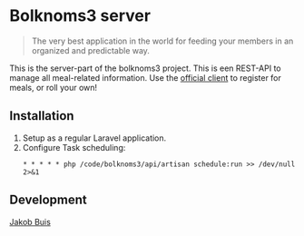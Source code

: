 # Bolknoms3 server
> The very best application in the world for feeding your members in an organized and predictable way.

This is the server-part of the bolknoms3 project. This is een REST-API to manage all meal-related information. Use the [official client](https://github.com/jakobbuis/bolknoms3-client) to register for meals, or roll your own!

## Installation
1. Setup as a regular Laravel application.
1. Configure Task scheduling:
    ```cron
    * * * * * php /code/bolknoms3/api/artisan schedule:run >> /dev/null 2>&1
    ```

## Development
[Jakob Buis](http://www.jakobbuis.nl)
